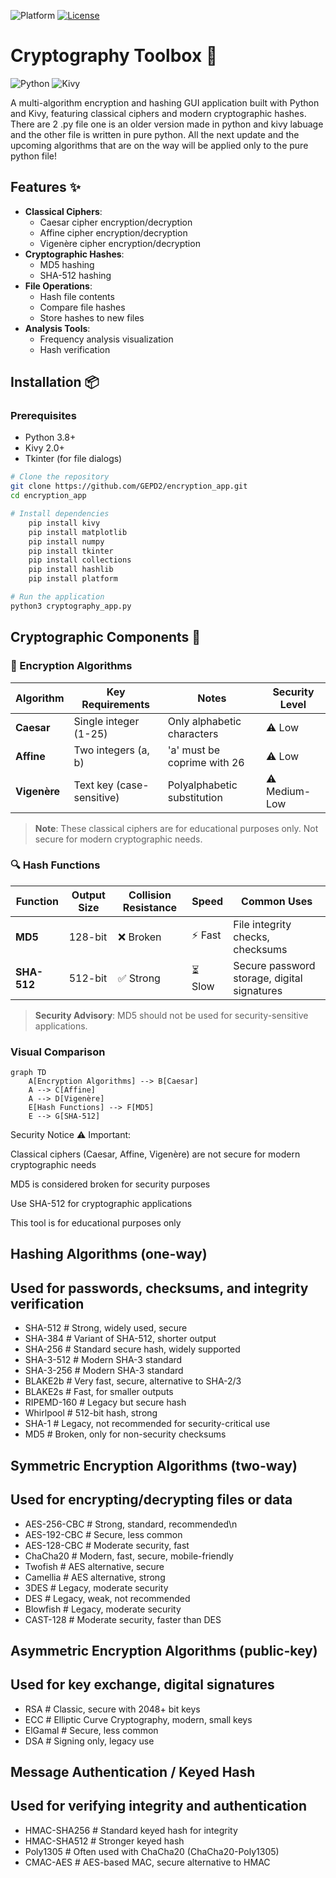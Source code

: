 ![Platform](https://img.shields.io/badge/Platform-Linux-lightgrey)
[![License](https://img.shields.io/badge/License-MIT-yellow.svg)](LICENSE)
# Cryptography Toolbox 🔐

![Python](https://img.shields.io/badge/Python-3.8+-blue)
![Kivy](https://img.shields.io/badge/Kivy-2.0+-green)

A multi-algorithm encryption and hashing GUI application built with Python and Kivy, featuring classical ciphers and modern cryptographic hashes.
There are 2 .py file one is an older version made in python and kivy labuage and the other file is written in pure python.
All the next update and the upcoming algorithms that are on the way will be applied only to the pure python file!

## Features ✨

- **Classical Ciphers**:
  - Caesar cipher encryption/decryption
  - Affine cipher encryption/decryption
  - Vigenère cipher encryption/decryption
- **Cryptographic Hashes**:
  - MD5 hashing
  - SHA-512 hashing
- **File Operations**:
  - Hash file contents
  - Compare file hashes
  - Store hashes to new files
- **Analysis Tools**:
  - Frequency analysis visualization
  - Hash verification

## Installation 📦

### Prerequisites
- Python 3.8+
- Kivy 2.0+
- Tkinter (for file dialogs)

```bash
# Clone the repository
git clone https://github.com/GEPD2/encryption_app.git
cd encryption_app

# Install dependencies
    pip install kivy
    pip install matplotlib
    pip install numpy
    pip install tkinter
    pip install collections
    pip install hashlib
    pip install platform

# Run the application
python3 cryptography_app.py
```
## Cryptographic Components 🧩

### 🔐 Encryption Algorithms

| Algorithm  | Key Requirements             | Notes                          | Security Level |
|------------|------------------------------|--------------------------------|----------------|
| **Caesar** | Single integer (1-25)        | Only alphabetic characters     | ⚠️ Low         |
| **Affine** | Two integers (a, b)          | 'a' must be coprime with 26    | ⚠️ Low         |
| **Vigenère**| Text key (case-sensitive)    | Polyalphabetic substitution    | ⚠️ Medium-Low  |

> **Note**: These classical ciphers are for educational purposes only. Not secure for modern cryptographic needs.

### 🔍 Hash Functions

| Function   | Output Size | Collision Resistance | Speed | Common Uses |
|------------|------------|----------------------|-------|-------------|
| **MD5**    | 128-bit    | ❌ Broken            | ⚡ Fast | File integrity checks, checksums |
| **SHA-512**| 512-bit    | ✅ Strong            | ⏳ Slow | Secure password storage, digital signatures |

> **Security Advisory**: MD5 should not be used for security-sensitive applications.

### Visual Comparison

```mermaid
graph TD
    A[Encryption Algorithms] --> B[Caesar]
    A --> C[Affine]
    A --> D[Vigenère]
    E[Hash Functions] --> F[MD5]
    E --> G[SHA-512]
```
Security Notice ⚠️
Important:

Classical ciphers (Caesar, Affine, Vigenère) are not secure for modern cryptographic needs

MD5 is considered broken for security purposes

Use SHA-512 for cryptographic applications

This tool is for educational purposes only

## Hashing Algorithms (one-way)
## Used for passwords, checksums, and integrity verification

- SHA-512        # Strong, widely used, secure
- SHA-384        # Variant of SHA-512, shorter output
- SHA-256        # Standard secure hash, widely supported
- SHA-3-512      # Modern SHA-3 standard
- SHA-3-256      # Modern SHA-3 standard
- BLAKE2b        # Very fast, secure, alternative to SHA-2/3
- BLAKE2s        # Fast, for smaller outputs
- RIPEMD-160     # Legacy but secure hash
- Whirlpool      # 512-bit hash, strong
- SHA-1          # Legacy, not recommended for security-critical use
- MD5            # Broken, only for non-security checksums

## Symmetric Encryption Algorithms (two-way)
## Used for encrypting/decrypting files or data

- AES-256-CBC    # Strong, standard, recommended\n
- AES-192-CBC    # Secure, less common
- AES-128-CBC    # Moderate security, fast
- ChaCha20       # Modern, fast, secure, mobile-friendly
- Twofish        # AES alternative, secure
- Camellia       # AES alternative, strong
- 3DES           # Legacy, moderate security
- DES            # Legacy, weak, not recommended
- Blowfish       # Legacy, moderate security
- CAST-128       # Moderate security, faster than DES

## Asymmetric Encryption Algorithms (public-key)
## Used for key exchange, digital signatures

- RSA            # Classic, secure with 2048+ bit keys
- ECC            # Elliptic Curve Cryptography, modern, small keys
- ElGamal        # Secure, less common
- DSA            # Signing only, legacy use

## Message Authentication / Keyed Hash
## Used for verifying integrity and authentication

- HMAC-SHA256    # Standard keyed hash for integrity
- HMAC-SHA512    # Stronger keyed hash
- Poly1305       # Often used with ChaCha20 (ChaCha20-Poly1305)
- CMAC-AES       # AES-based MAC, secure alternative to HMAC
